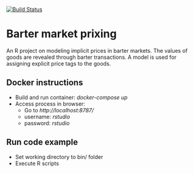 [![Build Status](https://travis-ci.org/ThorbenJensen/barter-market-pricing.svg?branch=master)](https://travis-ci.org/ThorbenJensen/barter-market-pricing)

# Barter market prixing

An R project on modeling implicit prices in barter markets.
The values of goods are revealed through barter transactions.
A model is used for assigning explicit price tags to the goods.

## Docker instructions

* Build and run container: *docker-compose up*
* Access process in browser:
  + Go to *http://localhost:8787/*
  + username: *rstudio*
  + password: *rstudio*

## Run code example

* Set working directory to bin/ folder
* Execute R scripts

